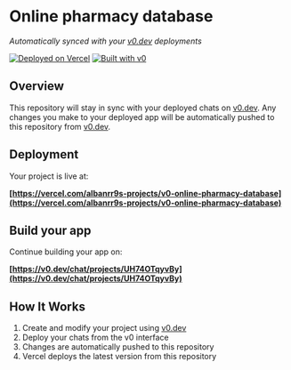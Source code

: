 # Online pharmacy database

*Automatically synced with your [v0.dev](https://v0.dev) deployments*

[![Deployed on Vercel](https://img.shields.io/badge/Deployed%20on-Vercel-black?style=for-the-badge&logo=vercel)](https://vercel.com/albanrr9s-projects/v0-online-pharmacy-database)
[![Built with v0](https://img.shields.io/badge/Built%20with-v0.dev-black?style=for-the-badge)](https://v0.dev/chat/projects/UH74OTqyvBy)

## Overview

This repository will stay in sync with your deployed chats on [v0.dev](https://v0.dev).
Any changes you make to your deployed app will be automatically pushed to this repository from [v0.dev](https://v0.dev).

## Deployment

Your project is live at:

**[https://vercel.com/albanrr9s-projects/v0-online-pharmacy-database](https://vercel.com/albanrr9s-projects/v0-online-pharmacy-database)**

## Build your app

Continue building your app on:

**[https://v0.dev/chat/projects/UH74OTqyvBy](https://v0.dev/chat/projects/UH74OTqyvBy)**

## How It Works

1. Create and modify your project using [v0.dev](https://v0.dev)
2. Deploy your chats from the v0 interface
3. Changes are automatically pushed to this repository
4. Vercel deploys the latest version from this repository